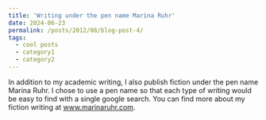 ```yaml
---
title: 'Writing under the pen name Marina Ruhr'
date: 2024-06-23
permalink: /posts/2012/08/blog-post-4/
tags:
  - cool posts
  - category1
  - category2
---
```

In addition to my academic writing, I also publish fiction under the pen name Marina Ruhr. I chose to use a pen name so that each type of writing would be easy to find with a single google search. You can find more about my fiction writing at www.marinaruhr.com.
